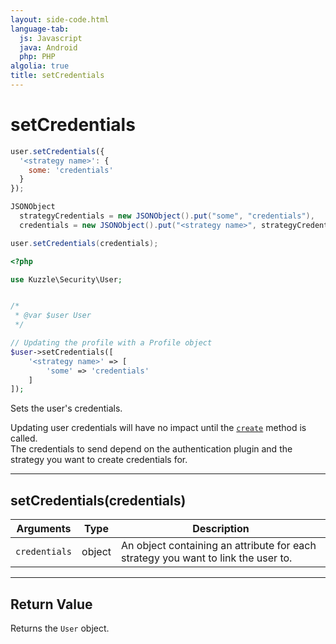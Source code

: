 ```yaml
---
layout: side-code.html
language-tab:
  js: Javascript
  java: Android
  php: PHP
algolia: true
title: setCredentials
---
```


# setCredentials

```js
user.setCredentials({
  '<strategy name>': {
    some: 'credentials'
  }
});
```

```java
JSONObject
  strategyCredentials = new JSONObject().put("some", "credentials"),
  credentials = new JSONObject().put("<strategy name>", strategyCredentials);

user.setCredentials(credentials);
```

```php
<?php

use Kuzzle\Security\User;


/*
 * @var $user User
 */

// Updating the profile with a Profile object
$user->setCredentials([
    '<strategy name>' => [
        'some' => 'credentials'
    ]
]);
```

Sets the user's credentials.

<aside class="note">
  Updating user credentials will have no impact until the <a href="{{ site_base_path }}sdk-reference/user/create"><code>create</code></a> method is called.<br />
  The credentials to send depend on the authentication plugin and the strategy you want to create credentials for.
</aside>


---

## setCredentials(credentials)

| Arguments | Type | Description |
|---------------|---------|----------------------------------------|
| ``credentials`` | object | An object containing an attribute for each strategy you want to link the user to. |

---

## Return Value

Returns the `User` object.
